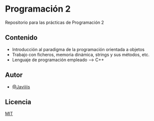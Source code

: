 # Programación 2

Repositorio para las prácticas de Programación 2

## Contenido

- Introducción al paradigma de la programación orientada a objetos
- Trabajo con ficheros, memoria dinámica, strings y sus métodos, etc.
- Lenguaje de programación empleado --> C++

## Autor

- [@Javiiiis](https://www.github.com/Javiiiis)

## Licencia

[MIT](https://choosealicense.com/licenses/mit/)
